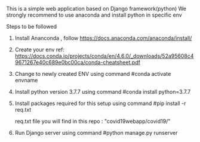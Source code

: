 This is a simple web application based on Django framework(python)
We strongly recommend to use anaconda and install python in specific env

Steps to be followed


1.	Install Ananconda , follow  https://docs.anaconda.com/anaconda/install/
2.	Create your env ref: https://docs.conda.io/projects/conda/en/4.6.0/_downloads/52a95608c49671267e40c689e0bc00ca/conda-cheatsheet.pdf 
3.	Change to newly created ENV using command
    #conda activate envname
4.	Install python version 3.7.7 using command 
    #conda install python=3.7.7
5.	Install packages required for this setup using command
    #pip install -r req.txt

    req.txt file you will find in this repo : "covid19webapp/covid19/"
    
6.	Run Django server using  command
    #python manage.py runserver

